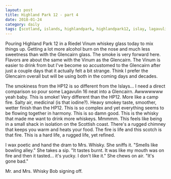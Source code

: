 ```yaml
---
layout: post
title: Highland Park 12 - part 4
date: 2018-01-24
category: daily
tags: [scotland, islands, highlandpark, highlandpark12, islay, lagavulin, lagavulin16]
---
```


Pouring Highland Park 12 in a Riedel Vinum whiskey glass today to mix things up. Getting a lot more alcohol burn on the nose and much less sweetness than with the Glencairn glass. The smoke is very forward here. Flavors are about the same with the Vinum as the Glencairn. The Vinum is easier to drink from but I've become so accustomed to the Glencairn after just a couple days that it actually felt a bit strange. Think I prefer the Glencairn overall but will be using both in the coming days and decades.

The smokiness from the HP12 is so different from the Islays... I need a direct comparison so pour some Lagavulin 16 neat into a Glencairn. Awwwwwww yeah baby. This is smoke! Very different than the HP12. More like a camp fire. Salty air, medicinal (is that iodine?). Heavy smokey taste, smoother, wetter finish than the HP12. This is so complex and yet everything seems to be flowing together in harmony. This is so damn good. This is the whisky that made me want to drink more whiskeys. Mmmmm. This feels like being in a small shack in isolation on the Scottish coast. There's a rugged chimney that keeps you warm and heats your food. The fire is life and this scotch is that fire. This is a hard life, a rugged life, yet refined. 

I wax poetic and hand the dram to Mrs. Whisky. She sniffs it. "Smells like bowling alley." She takes a sip. "It tastes burnt. It was like my mouth was on fire and then it tasted... it's yucky. I don't like it." She chews on air. "It's gone bad."

Mr. and Mrs. Whisky Bob signing off.
